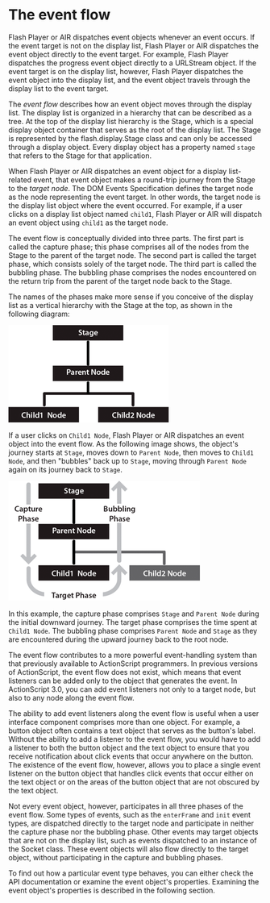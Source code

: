 # The event flow

<div>

Flash Player or AIR dispatches event objects whenever an event occurs. If the
event target is not on the display list, Flash Player or AIR dispatches the
event object directly to the event target. For example, Flash Player dispatches
the progress event object directly to a URLStream object. If the event target is
on the display list, however, Flash Player dispatches the event object into the
display list, and the event object travels through the display list to the event
target.

The _event flow_ describes how an event object moves through the display list.
The display list is organized in a hierarchy that can be described as a tree. At
the top of the display list hierarchy is the Stage, which is a special display
object container that serves as the root of the display list. The Stage is
represented by the flash.display.Stage class and can only be accessed through a
display object. Every display object has a property named `stage` that refers to
the Stage for that application.

When Flash Player or AIR dispatches an event object for a display list-related
event, that event object makes a round-trip journey from the Stage to the
_target node_. The DOM Events Specification defines the target node as the node
representing the event target. In other words, the target node is the display
list object where the event occurred. For example, if a user clicks on a display
list object named `child1`, Flash Player or AIR will dispatch an event object
using `child1` as the target node.

The event flow is conceptually divided into three parts. The first part is
called the capture phase; this phase comprises all of the nodes from the Stage
to the parent of the target node. The second part is called the target phase,
which consists solely of the target node. The third part is called the bubbling
phase. The bubbling phase comprises the nodes encountered on the return trip
from the parent of the target node back to the Stage.

The names of the phases make more sense if you conceive of the display list as a
vertical hierarchy with the Stage at the top, as shown in the following diagram:

<div xmlns:fn="http://www.w3.org/2005/xpath-functions"
xmlns:fo="http://www.w3.org/1999/XSL/Format"
xmlns:xs="http://www.w3.org/2001/XMLSchema">

![](../../img/eh_displaylistVhierarchy.png)

</div>

If a user clicks on `Child1 Node`, Flash Player or AIR dispatches an event
object into the event flow. As the following image shows, the object's journey
starts at `Stage`, moves down to `Parent Node`, then moves to `Child1 Node`, and
then "bubbles" back up to `Stage`, moving through `Parent Node` again on its
journey back to `Stage`.

<div xmlns:fn="http://www.w3.org/2005/xpath-functions"
xmlns:fo="http://www.w3.org/1999/XSL/Format"
xmlns:xs="http://www.w3.org/2001/XMLSchema">

![](../../img/eh_stage_parent_Node.png)

</div>

In this example, the capture phase comprises `Stage` and `Parent Node` during
the initial downward journey. The target phase comprises the time spent at
`Child1 Node`. The bubbling phase comprises `Parent Node` and `Stage` as they
are encountered during the upward journey back to the root node.

The event flow contributes to a more powerful event-handling system than that
previously available to ActionScript programmers. In previous versions of
ActionScript, the event flow does not exist, which means that event listeners
can be added only to the object that generates the event. In ActionScript 3.0,
you can add event listeners not only to a target node, but also to any node
along the event flow.

The ability to add event listeners along the event flow is useful when a user
interface component comprises more than one object. For example, a button object
often contains a text object that serves as the button's label. Without the
ability to add a listener to the event flow, you would have to add a listener to
both the button object and the text object to ensure that you receive
notification about click events that occur anywhere on the button. The existence
of the event flow, however, allows you to place a single event listener on the
button object that handles click events that occur either on the text object or
on the areas of the button object that are not obscured by the text object.

Not every event object, however, participates in all three phases of the event
flow. Some types of events, such as the `enterFrame` and `init` event types, are
dispatched directly to the target node and participate in neither the capture
phase nor the bubbling phase. Other events may target objects that are not on
the display list, such as events dispatched to an instance of the Socket class.
These event objects will also flow directly to the target object, without
participating in the capture and bubbling phases.

To find out how a particular event type behaves, you can either check the API
documentation or examine the event object's properties. Examining the event
object's properties is described in the following section.

</div>
